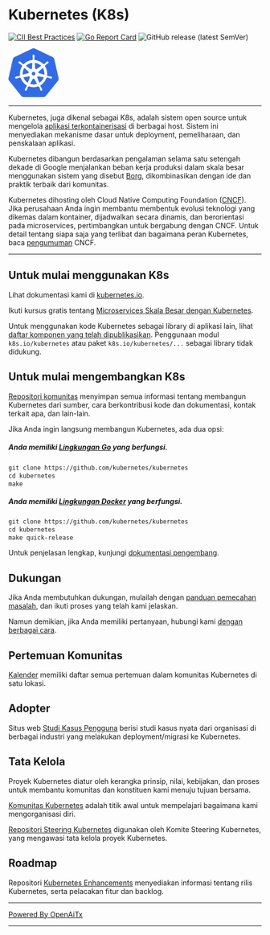 # Kubernetes (K8s)

[![CII Best Practices](https://bestpractices.coreinfrastructure.org/projects/569/badge)](https://bestpractices.coreinfrastructure.org/projects/569) [![Go Report Card](https://goreportcard.com/badge/github.com/kubernetes/kubernetes)](https://goreportcard.com/report/github.com/kubernetes/kubernetes) ![GitHub release (latest SemVer)](https://img.shields.io/github/v/release/kubernetes/kubernetes?sort=semver)

<img src="https://github.com/kubernetes/kubernetes/raw/master/logo/logo.png" width="100">

----

Kubernetes, juga dikenal sebagai K8s, adalah sistem open source untuk mengelola [aplikasi terkontainerisasi]
di berbagai host. Sistem ini menyediakan mekanisme dasar untuk deployment, pemeliharaan,
dan penskalaan aplikasi.

Kubernetes dibangun berdasarkan pengalaman selama satu setengah dekade di Google menjalankan
beban kerja produksi dalam skala besar menggunakan sistem yang disebut [Borg],
dikombinasikan dengan ide dan praktik terbaik dari komunitas.

Kubernetes dihosting oleh Cloud Native Computing Foundation ([CNCF]).
Jika perusahaan Anda ingin membantu membentuk evolusi
teknologi yang dikemas dalam kontainer, dijadwalkan secara dinamis,
dan berorientasi pada microservices, pertimbangkan untuk bergabung dengan CNCF.
Untuk detail tentang siapa saja yang terlibat dan bagaimana peran Kubernetes,
baca [pengumuman] CNCF.

----

## Untuk mulai menggunakan K8s

Lihat dokumentasi kami di [kubernetes.io].

Ikuti kursus gratis tentang [Microservices Skala Besar dengan Kubernetes].

Untuk menggunakan kode Kubernetes sebagai library di aplikasi lain, lihat [daftar komponen yang telah dipublikasikan](https://git.k8s.io/kubernetes/staging/README.md).
Penggunaan modul `k8s.io/kubernetes` atau paket `k8s.io/kubernetes/...` sebagai library tidak didukung.

## Untuk mulai mengembangkan K8s

[Repositori komunitas] menyimpan semua informasi tentang
membangun Kubernetes dari sumber, cara berkontribusi kode
dan dokumentasi, kontak terkait apa, dan lain-lain.

Jika Anda ingin langsung membangun Kubernetes, ada dua opsi:

##### Anda memiliki [Lingkungan Go] yang berfungsi.

```
git clone https://github.com/kubernetes/kubernetes
cd kubernetes
make
```

##### Anda memiliki [Lingkungan Docker] yang berfungsi.

```
git clone https://github.com/kubernetes/kubernetes
cd kubernetes
make quick-release
```

Untuk penjelasan lengkap, kunjungi [dokumentasi pengembang].

## Dukungan

Jika Anda membutuhkan dukungan, mulailah dengan [panduan pemecahan masalah],
dan ikuti proses yang telah kami jelaskan.

Namun demikian, jika Anda memiliki pertanyaan, hubungi kami
[dengan berbagai cara][komunikasi].

[pengumuman]: https://cncf.io/news/announcement/2015/07/new-cloud-native-computing-foundation-drive-alignment-among-container
[Borg]: https://research.google.com/pubs/pub43438.html?authuser=1
[CNCF]: https://www.cncf.io/about
[komunikasi]: https://git.k8s.io/community/communication
[repositori komunitas]: https://git.k8s.io/community
[aplikasi terkontainerisasi]: https://kubernetes.io/docs/concepts/overview/what-is-kubernetes/
[dokumentasi pengembang]: https://git.k8s.io/community/contributors/devel#readme
[Lingkungan Docker]: https://docs.docker.com/engine
[Lingkungan Go]: https://go.dev/doc/install
[kubernetes.io]: https://kubernetes.io
[Microservices Skala Besar dengan Kubernetes]: https://www.udacity.com/course/scalable-microservices-with-kubernetes--ud615
[panduan pemecahan masalah]: https://kubernetes.io/docs/tasks/debug/

## Pertemuan Komunitas

[Kalender](https://www.kubernetes.dev/resources/calendar/) memiliki daftar semua pertemuan dalam komunitas Kubernetes di satu lokasi.

## Adopter

Situs web [Studi Kasus Pengguna](https://kubernetes.io/case-studies/) berisi studi kasus nyata dari organisasi di berbagai industri yang melakukan deployment/migrasi ke Kubernetes.

## Tata Kelola

Proyek Kubernetes diatur oleh kerangka prinsip, nilai, kebijakan, dan proses untuk membantu komunitas dan konstituen kami menuju tujuan bersama.

[Komunitas Kubernetes](https://github.com/kubernetes/community/blob/master/governance.md) adalah titik awal untuk mempelajari bagaimana kami mengorganisasi diri.

[Repositori Steering Kubernetes](https://github.com/kubernetes/steering) digunakan oleh Komite Steering Kubernetes, yang mengawasi tata kelola proyek Kubernetes.

## Roadmap

Repositori [Kubernetes Enhancements](https://github.com/kubernetes/enhancements) menyediakan informasi tentang rilis Kubernetes, serta pelacakan fitur dan backlog.


---


[Powered By OpenAiTx](https://github.com/OpenAiTx/OpenAiTx)


---
